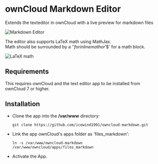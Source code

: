 ownCloud Markdown Editor
=================

Extends the texteditor in ownCloud with a live preview for markdown files

![Markdown Editor](https://i.imgur.com/UAIocNZ.png)

The editor also supports LaTeX math using MathJax.  
Math should be surrounded by a '$' for inline math or '$$' for a math block.

![LaTeX math](https://i.imgur.com/5SpOaoc.png)

Requirements
---

This requires ownCloud and the text editor app to be installed from ownCloud 7 or higher.

Installation
---

- Clone the app into the **/var/www** directory:

    ``git clone https://github.com/icewind1991/owncloud-markdown.git``


- Link the app ownCloud's apps folder as 'files_markdown':

	``ln -s /var/www/owncloud-markdown /var/www/owncloud/apps/files_markdown``

- Activate the App.
